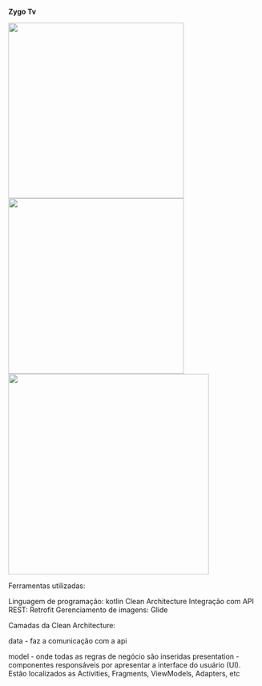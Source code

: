 
<b>Zygo Tv </b>

<p float="left">
  <img src="https://user-images.githubusercontent.com/78871436/136734143-4729ab99-9352-4c35-9762-245106346e7b.png" width="350" />
  <img src="https://user-images.githubusercontent.com/78871436/136734054-043dd30b-ce26-40ca-b718-2fdafa10a99c.png" width="350" /> 
  <img src="https://user-images.githubusercontent.com/78871436/136733969-fb28e396-371d-4842-8713-0d6984b9dd75.png" width="400" />
</p>

Ferramentas utilizadas:

Linguagem de programação: kotlin
Clean Architecture
Integração com API REST: Retrofit
Gerenciamento de imagens: Glide

Camadas da Clean Architecture:

data - faz a comunicação com a api

model - onde todas as regras de negócio são inseridas
presentation - componentes responsáveis por apresentar a interface do usuário (UI). Estão localizados as Activities, Fragments, ViewModels, Adapters, etc

